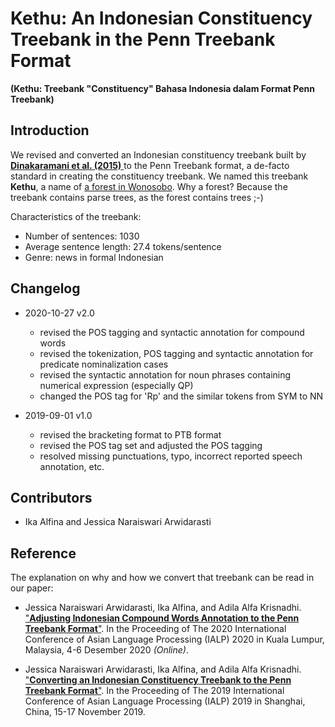 # Kethu: An Indonesian Constituency Treebank in the Penn Treebank Format
**(Kethu: Treebank "Constituency" Bahasa Indonesia dalam Format Penn Treebank)**

## Introduction

We revised and converted an Indonesian constituency treebank built by [**Dinakaramani et al. (2015)** ](https://github.com/famrashel/idn-treebank) to the Penn Treebank format, a de-facto standard in creating the constituency treebank. We named this treebank **Kethu**, a name of [a forest in Wonosobo](http://wiki-wisata.blogspot.com/2014/08/hutan-alas-kethu-wonogiri.html). Why a forest? Because the treebank contains parse trees, as the forest contains trees ;-) 

Characteristics of the treebank:
* Number of sentences: 1030
* Average sentence length: 27.4 tokens/sentence
* Genre: news in formal Indonesian


## Changelog
* 2020-10-27 v2.0
  * revised the POS tagging and syntactic annotation for compound words
  * revised the tokenization, POS tagging and syntactic annotation for predicate nominalization cases
  * revised the syntactic annotation for noun phrases containing numerical expression (especially QP)
  * changed the POS tag for 'Rp' and the similar tokens from SYM to NN

* 2019-09-01 v1.0
  * revised the bracketing format to PTB format
  * revised the POS tag set and adjusted the POS tagging
  * resolved missing punctuations, typo, incorrect reported speech annotation, etc.

## Contributors
* Ika Alfina and Jessica Naraiswari Arwidarasti


## Reference

The explanation on why and how we convert that treebank can be read in our paper:
* Jessica Naraiswari Arwidarasti, Ika Alfina, and Adila Alfa Krisnadhi. ["**Adjusting Indonesian Compound Words Annotation to the Penn Treebank Format**"](https://ieeexplore.ieee.org/document/9310479). In the Proceeding of The 2020 International Conference of Asian Language Processing (IALP) 2020 in Kuala Lumpur, Malaysia, 4-6 Desember 2020 _(Online)_. 

* Jessica Naraiswari Arwidarasti, Ika Alfina, and Adila Alfa Krisnadhi. ["**Converting an Indonesian Constituency Treebank to the Penn Treebank Format**"](https://ieeexplore.ieee.org/abstract/document/9037723). In the Proceeding of The 2019 International Conference of Asian Language Processing (IALP)  2019 in Shanghai, China, 15-17 November 2019. 

